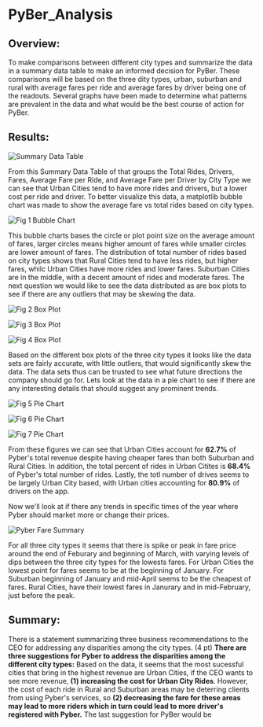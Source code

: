 # PyBer_Analysis

## Overview:
To make comparisons between different city types and summarize the data in a summary data table to make an informed decision for PyBer. These comparisons will be based on the three dity types, urban, suburban and rural with average fares per ride and average fares by driver being one of the readouts. Several graphs have been made to determine what patterns are prevalent in the data and what would be the best course of action for PyBer.


## Results:

![Summary Data Table](https://github.com/vanessaneang/PyBer_Analysis/blob/main/analysis/Summary_Data_Table_Pyber.png)

From this Summary Data Table of that groups the Total Rides, Drivers, Fares, Average Fare per Ride, and Average Fare per Driver by City Type we can see that Urban Cities tend to have more rides and drivers, but a lower cost per ride and driver. To better visualize this data, a matplotlib bubble chart was made to show the average fare vs total rides based on city types. 

![Fig 1 Bubble Chart](https://github.com/vanessaneang/PyBer_Analysis/blob/main/analysis/Fig1.png)

This bubble charts bases the circle or plot point size on the average amount of fares, larger circles means higher amount of fares while smaller circles are lower amount of fares. The distribution of total number of rides based on city types shows that Rural Cities tend to have less rides, but higher fares, whilc Urban Cities have more rides and lower fares. Suburban Cities are in the middle, with a decent amount of rides and moderate fares. The next question we would like to see the data distributed as are box plots to see if there are any outliers that may be skewing the data. 

![Fig 2 Box Plot](https://github.com/vanessaneang/PyBer_Analysis/blob/main/analysis/Fig2.png)

![Fig 3 Box Plot](https://github.com/vanessaneang/PyBer_Analysis/blob/main/analysis/Fig3.png)

![Fig 4 Box Plot](https://github.com/vanessaneang/PyBer_Analysis/blob/main/analysis/Fig4.png)

Based on the different box plots of the three city types it looks like the data sets are fairly accurate, with little outliers, that would significantly skew the data. The data sets thus can be trusted to see what future directions the company should go for. Lets look at the data in a pie chart to see if there are any interesting details that should suggest any prominent trends.

![Fig 5 Pie Chart](https://github.com/vanessaneang/PyBer_Analysis/blob/main/analysis/Fig5.png)

![Fig 6 Pie Chart](https://github.com/vanessaneang/PyBer_Analysis/blob/main/analysis/Fig6.png)

![Fig 7 Pie Chart](https://github.com/vanessaneang/PyBer_Analysis/blob/main/analysis/Fig7.png)

From these figures we can see that Urban Cities account for **62.7%** of Pyber's total revenue despite having cheaper fares than both Suburban and Rural Cities. In addition, the total percent of rides in Urban Citites is **68.4%** of Pyber's total number of rides. Lastly, the totl number of drives seems to be largely Urban City based, with Urban cities accounting for **80.9%** of drivers on the app. 

Now we'll look at if there any trends in specific times of the year where Pyber should market more or change their prices. 

![Pyber Fare Summary](https://github.com/vanessaneang/PyBer_Analysis/blob/main/analysis/Pyber_fare_summary.png)

For all three city types it seems that there is spike or peak in fare price around the end of Feburary and beginning of March, with varying levels of dips between the three city types for the lowests fares. For Urban Cities the lowest point for fares seems to be at the beginning of January. For Suburban beginning of January and mid-April seems to be the cheapest of fares. Rural Cities, have their lowest fares in Janurary and in mid-February, just before the peak.

## Summary:

There is a statement summarizing three business recommendations to the CEO for addressing any disparities among the city types. (4 pt)
**There are three suggestions for Pyber to address the disparities among the different city types:**
Based on the data, it seems that the most sucessful cities that bring in the highest revenue are Urban Cities, if the CEO wants to see more revenue, **(1) increasing the cost for Urban City Rides**. However, the cost of each ride in Rural and Suburban areas may be deterring clients from using Pyber's services, so **(2) decreasing the fare for these areas may lead to more riders which in turn could lead to more driver's registered with Pyber.** The last suggestion for PyBer would be 
